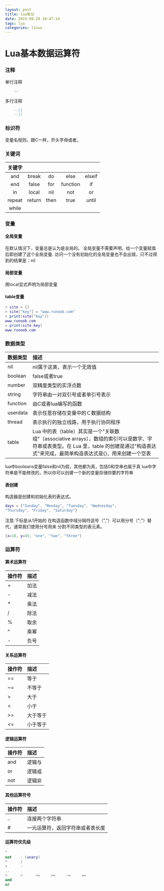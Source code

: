 ```yaml
---
layout: post
title: lua笔记
date: 2019-09-29 10:47:14
tags: lua
categories: linux
---
```

# Lua基本数据运算符

### 注释
单行注释  
```
    --
```

多行注释
```lua
    --[[
    --]]
```

<!--more-->

### 标识符
变量名规则，跟C一样，开头字母或者_
    
### 关键词
|关键字|||||  
|:--:|:--:|:--:|:--:|:--:|  
|and|break|do|else|elseif|   
|end|false|for|function|if|
|in|local|nil|not|or|
|repeat|return|then|true|until|
|while|

### 变量
#### 全局变量
在默认情况下，变量总是认为是全局的。
全局变量不需要声明，给一个变量赋值后即创建了这个全局变量.
访问一个没有初始化的全局变量也不会出错，只不过得到的结果是：nil
#### 局部变量
用local显式声明为局部变量
#### table变量
```lua
> site = {}
> site["key"] = "www.runoob.com"
> print(site["key"])
www.runoob.com
> print(site.key)
www.runoob.com
```

### 数据类型
|数据类型|描述|
|:---|:---|
|nil|nil属于这类，表示一个无效值|
|boolean|false或者true|
|number|双精度类型的实浮点数|
|string|字符串由一对双引号或者单引号表示|
|function|由C或者lua编写的函数|
|userdata|表示任意存储在变量中的Ｃ数据结构|
|thread|表示执行的独立线路，用于执行协同程序|
|table|Lua 中的表（table）其实是一个"关联数组"（associative arrays），数组的索引可以是数字、字符串或表类型。在 Lua 里，table 的创建是通过"构造表达式"来完成，最简单构造表达式是{}，用来创建一个空表|


lua中booleans变量false和nil为假，其他都为真，包括0和空串也属于真
lua中字符串是不能修改的，所以你可以创建一个新的变量存储你要的字符串

#### 表创建
构造器是创建和初始化表的表达式。
```lua
days = {"Sunday", "Monday", "Tuesday", "Wednesday",
"Thursday", "Friday", "Saturday"}
```
注意:下标是从1开始的
在构造函数中域分隔符逗号（","）可以用分号（";"）替代，通常我们使用分号用来
分割不同类型的表元素。

```lua
{x=10, y=45; "one", "two", "three"}
```





### 运算符
#### 算术运算符
|操作符|描述|
|:---|:---|
|+|加法|
|-|减法|
|*|乘法|
|/|除法|
|%|取余|
|^|乘幂|
|-|负号|
#### 关系运算符
|操作符|描述|
|:---|:---|
|==|等于|
|~=|不等于|
|>|大于|
|<|小于|
|>=|大于等于|
|<=|小于等于|
#### 逻辑运算符
|操作符|描述|
|:---|:---|
|and|逻辑与|
|or|逻辑或|
|not|逻辑非|
#### 其他运算符号
|操作符|描述|
|:---|:---|
|..|连接两个字符串|
|#|一元运算符，返回字符串或者表长度|

#### 运算符优先级
```lua
^
not    - (unary)
*      /
+      -
..
<      >      <=     >=     ~=     ==
and
or
```

